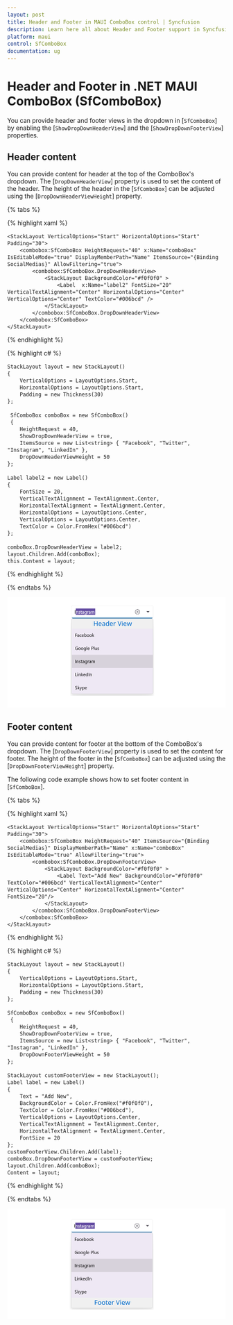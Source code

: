 ```yaml
---
layout: post
title: Header and Footer in MAUI ComboBox control | Syncfusion
description: Learn here all about Header and Footer support in Syncfusion Maui ComboBox (SfComboBox) control and more.
platform: maui
control: SfComboBox
documentation: ug
---
```


# Header and Footer in .NET MAUI ComboBox (SfComboBox)

You can provide header and footer views in the dropdown in [`SfComboBox`] by enabling the [`ShowDropDownHeaderView`] and the [`ShowDropDownFooterView`] properties. 

## Header content

You can provide content for header at the top of the ComboBox's dropdown. The [`DropDownHeaderView`] property is used to set the content of the header. The height of the header in the [`SfComboBox`] can be adjusted using the [`DropDownHeaderViewHeight`] property.

{% tabs %}

{% highlight xaml %}

    <StackLayout VerticalOptions="Start" HorizontalOptions="Start" Padding="30">
        <combobox:SfComboBox HeightRequest="40" x:Name="comboBox" IsEditableMode="true" DisplayMemberPath="Name" ItemsSource="{Binding SocialMedias}" AllowFiltering="true">
            <combobox:SfComboBox.DropDownHeaderView>
                <StackLayout BackgroundColor="#f0f0f0" >
                    <Label  x:Name="label2" FontSize="20" VerticalTextAlignment="Center" HorizontalOptions="Center" VerticalOptions="Center" TextColor="#006bcd" />
                </StackLayout>
            </combobox:SfComboBox.DropDownHeaderView>        
        </combobox:SfComboBox>
    </StackLayout>                  


{% endhighlight %}

{% highlight c# %}

    StackLayout layout = new StackLayout()
    {
        VerticalOptions = LayoutOptions.Start,
        HorizontalOptions = LayoutOptions.Start,
        Padding = new Thickness(30)
    };

     SfComboBox comboBox = new SfComboBox()
     {
        HeightRequest = 40,
        ShowDropDownHeaderView = true,
        ItemsSource = new List<string> { "Facebook", "Twitter", "Instagram", "LinkedIn" },
        DropDownHeaderViewHeight = 50
    };

    Label label2 = new Label()
    {
        FontSize = 20,
        VerticalTextAlignment = TextAlignment.Center,
        HorizontalTextAlignment = TextAlignment.Center,
        HorizontalOptions = LayoutOptions.Center,
        VerticalOptions = LayoutOptions.Center,
        TextColor = Color.FromHex("#006bcd")
    };

    comboBox.DropDownHeaderView = label2;
    layout.Children.Add(comboBox);
    this.Content = layout;

{% endhighlight %}

{% endtabs %}

![Header Image](Images/HeaderFooter/headertemplate.png)

## Footer content

You can provide content for footer at the bottom of the ComboBox's dropdown. The [`DropDownFooterView`] property is used to set the content for footer. The height of the footer in the [`SfComboBox`] can be adjusted using the [`DropDownFooterViewHeight`] property.

The following code example shows how to set footer content in [`SfComboBox`].

{% tabs %}

{% highlight xaml %}

    <StackLayout VerticalOptions="Start" HorizontalOptions="Start" Padding="30">
        <combobox:SfComboBox HeightRequest="40" ItemsSource="{Binding SocialMedias}" DisplayMemberPath="Name" x:Name="comboBox" IsEditableMode="true" AllowFiltering="true">
            <combobox:SfComboBox.DropDownFooterView>
                <StackLayout BackgroundColor="#f0f0f0" >
                    <Label Text="Add New" BackgroundColor="#f0f0f0" TextColor="#006bcd" VerticalTextAlignment="Center" VerticalOptions="Center" HorizontalTextAlignment="Center" FontSize="20"/>
                </StackLayout>
            </combobox:SfComboBox.DropDownFooterView>
        </combobox:SfComboBox>
    </StackLayout>                  

{% endhighlight %}

{% highlight c# %}

    StackLayout layout = new StackLayout()
    {
        VerticalOptions = LayoutOptions.Start,
        HorizontalOptions = LayoutOptions.Start,
        Padding = new Thickness(30)
    };

    SfComboBox comboBox = new SfComboBox()
     {
        HeightRequest = 40,
        ShowDropDownFooterView = true,
        ItemsSource = new List<string> { "Facebook", "Twitter", "Instagram", "LinkedIn" },
        DropDownFooterViewHeight = 50
    };

    StackLayout customFooterView = new StackLayout();
    Label label = new Label() 
    { 
        Text = "Add New", 
        BackgroundColor = Color.FromHex("#f0f0f0"), 
        TextColor = Color.FromHex("#006bcd"), 
        VerticalOptions = LayoutOptions.Center, 
        VerticalTextAlignment = TextAlignment.Center, 
        HorizontalTextAlignment = TextAlignment.Center, 
        FontSize = 20 
    };
    customFooterView.Children.Add(label);
    comboBox.DropDownFooterView = customFooterView;
    layout.Children.Add(comboBox);
    Content = layout;

{% endhighlight %}

{% endtabs %}

![Footer Image](Images/HeaderFooter/footertemplate.png)


